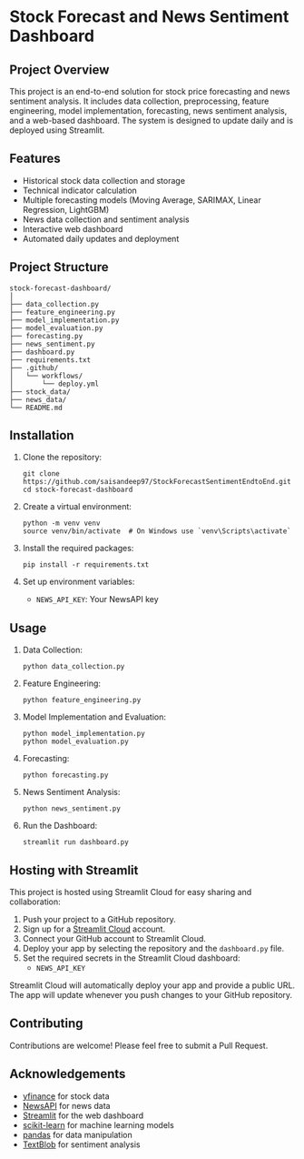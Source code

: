 
# Stock Forecast and News Sentiment Dashboard

## Project Overview

This project is an end-to-end solution for stock price forecasting and news sentiment analysis. It includes data collection, preprocessing, feature engineering, model implementation, forecasting, news sentiment analysis, and a web-based dashboard. The system is designed to update daily and is deployed using Streamlit.

## Features

- Historical stock data collection and storage
- Technical indicator calculation
- Multiple forecasting models (Moving Average, SARIMAX, Linear Regression, LightGBM)
- News data collection and sentiment analysis
- Interactive web dashboard
- Automated daily updates and deployment

## Project Structure

```
stock-forecast-dashboard/
│
├── data_collection.py
├── feature_engineering.py
├── model_implementation.py
├── model_evaluation.py
├── forecasting.py
├── news_sentiment.py
├── dashboard.py
├── requirements.txt
├── .github/
│   └── workflows/
│       └── deploy.yml
├── stock_data/
├── news_data/
└── README.md
```

## Installation

1. Clone the repository:
   ```
   git clone https://github.com/saisandeep97/StockForecastSentimentEndtoEnd.git
   cd stock-forecast-dashboard
   ```

2. Create a virtual environment:
   ```
   python -m venv venv
   source venv/bin/activate  # On Windows use `venv\Scripts\activate`
   ```

3. Install the required packages:
   ```
   pip install -r requirements.txt
   ```

4. Set up environment variables:
   - `NEWS_API_KEY`: Your NewsAPI key

## Usage

1. Data Collection:
   ```
   python data_collection.py
   ```

2. Feature Engineering:
   ```
   python feature_engineering.py
   ```

3. Model Implementation and Evaluation:
   ```
   python model_implementation.py
   python model_evaluation.py
   ```

4. Forecasting:
   ```
   python forecasting.py
   ```

5. News Sentiment Analysis:
   ```
   python news_sentiment.py
   ```

6. Run the Dashboard:
   ```
   streamlit run dashboard.py
   ```

## Hosting with Streamlit

This project is hosted using Streamlit Cloud for easy sharing and collaboration:

1. Push your project to a GitHub repository.
2. Sign up for a [Streamlit Cloud](https://streamlit.io/cloud) account.
3. Connect your GitHub account to Streamlit Cloud.
4. Deploy your app by selecting the repository and the `dashboard.py` file.
5. Set the required secrets in the Streamlit Cloud dashboard:
   - `NEWS_API_KEY`

Streamlit Cloud will automatically deploy your app and provide a public URL. The app will update whenever you push changes to your GitHub repository.

## Contributing

Contributions are welcome! Please feel free to submit a Pull Request.

## Acknowledgements

- [yfinance](https://github.com/ranaroussi/yfinance) for stock data
- [NewsAPI](https://newsapi.org/) for news data
- [Streamlit](https://streamlit.io/) for the web dashboard
- [scikit-learn](https://scikit-learn.org/) for machine learning models
- [pandas](https://pandas.pydata.org/) for data manipulation
- [TextBlob](https://textblob.readthedocs.io/) for sentiment analysis
